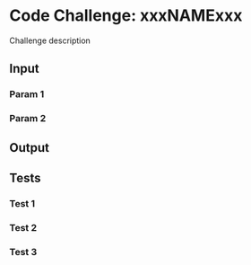 # Code Challenge: xxxNAMExxx

Challenge description

## Input

### Param 1

### Param 2

## Output




## Tests

### Test 1


### Test 2


### Test 3
